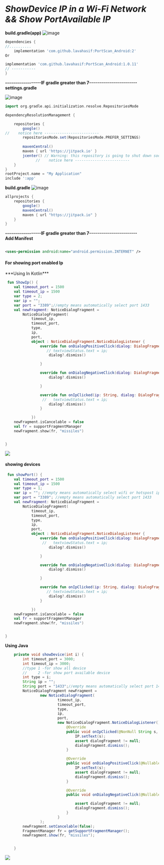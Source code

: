 *****ShowDevice IP in a Wi-Fi Network && Show PortAvailable IP***** <br/>
======================
**build.gradle(app)**
![image](https://user-images.githubusercontent.com/22430922/185182801-5e8c864e-3597-40a2-a631-6cb1edc7b1ef.png)

```groovy
dependencies {
//..........
    implementation 'com.github.lavahasif:PortScan_Android:2'
Or

implementation 'com.github.lavahasif:PortScan_Android:1.0.11'
// -----------
}

```
**------------------IF gradle greater than 7------------------------**
<br/>
**settings.gradle**


![image](https://user-images.githubusercontent.com/22430922/185182646-c1cf1b55-ebf5-4a9a-97ef-c7e611bedb79.png)

```groovy
import org.gradle.api.initialization.resolve.RepositoriesMode

dependencyResolutionManagement {

    repositories {
        google()
//    notice here -------------------------
        repositoriesMode.set(RepositoriesMode.PREFER_SETTINGS)
  
        mavenCentral()
        maven { url 'https://jitpack.io' }
        jcenter() // Warning: this repository is going to shut down soon
              //    notice here -------------------------
    }
}
rootProject.name = "My Application"
include ':app'


```

**build.gradle**
![image](https://user-images.githubusercontent.com/22430922/185183139-ef1dadd1-50f0-41e0-b173-d91dc904ec16.png)

```groovy
allprojects {
    repositories {
        google()
        mavenCentral()
        maven { url "https://jitpack.io" }
    }
}
```
**------------------IF gradle greater than 7------------------------**
<br/>
**Add Manifest**

```xml

<uses-permission android:name="android.permission.INTERNET" />
```


<h4>For showing port enabled Ip</h4>
***Using In Kotlin***

```kotlin
 fun ShowIp() {
    val timeout_port = 1500
    val timeout_ip = 1500
    var type = 2;
    var ip = "";
    var port = "3389";//empty means automatically select port 1433
    val newFragment: NoticeDialogFragment =
        NoticeDialogFragment(
            timeout_ip,
            timeout_port,
            type,
            ip,
            port,
            object : NoticeDialogFragment.NoticeDialogListener {
                override fun onDialogPositiveClick(dialog: DialogFragment?, ip: String) {
                   // textviewStatus.text = ip;
                    dialog?.dismiss()

                }

                override fun onDialogNegativeClick(dialog: DialogFragment?) {
                    dialog?.dismiss()

                }

                override fun onIpClicked(ip: String, dialog: DialogFragment?) {
                 //   textviewStatus.text = ip;
                    dialog?.dismiss()
                }

            })
    newFragment.isCancelable = false
    val fr = supportFragmentManager
    newFragment.show(fr, "missiles")


}
```

![](.README.MD_images/port.png)

<h4>showing devices</h4>

```kotlin
 fun showPort() {
    val timeout_port = 1500
    val timeout_ip = 1500
    var type = 1;
    var ip = ""; //empty means automatically select wifi or hotspost ip
    var port = "3389"; //empty means automatically select port 1433
    val newFragment: NoticeDialogFragment =
        NoticeDialogFragment(
            timeout_ip,
            timeout_port,
            type,
            ip,
            port,
            object : NoticeDialogFragment.NoticeDialogListener {
                override fun onDialogPositiveClick(dialog: DialogFragment?, ip: String) {
                 //   textviewStatus.text = ip;
                    dialog?.dismiss()

                }

                override fun onDialogNegativeClick(dialog: DialogFragment?) {
                    dialog?.dismiss()

                }

                override fun onIpClicked(ip: String, dialog: DialogFragment?) {
                   // textviewStatus.text = ip;
                    dialog?.dismiss()
                }

            })
    newFragment.isCancelable = false
    val fr = supportFragmentManager
    newFragment.show(fr, "missiles")


}
```
**Using Java**
```java
    private void showDevice(int i) {
        int timeout_port = 3000;
        int timeout_ip = 3000;
        //type 1 -for show all device
        //     2 -for show port available device
        int type = i; 
        String ip = "";
        String port = "1433";//empty means automatically select port 1433
        NoticeDialogFragment newFragment =
                new NoticeDialogFragment(
                        timeout_ip,
                        timeout_port,
                        type,
                        ip,
                        port,
                        new NoticeDialogFragment.NoticeDialogListener() {
                            @Override
                            public void onIpClicked(@NonNull String s, @Nullable DialogFragment dialogFragment) {
                                IP.setText(s);
                                assert dialogFragment != null;
                                dialogFragment.dismiss();
                            }

                            @Override
                            public void onDialogPositiveClick(@Nullable DialogFragment dialogFragment, @NonNull String s) {
                                IP.setText(s);
                                assert dialogFragment != null;
                                dialogFragment.dismiss();
                            }

                            @Override
                            public void onDialogNegativeClick(@Nullable DialogFragment dialogFragment) {

                                assert dialogFragment != null;
                                dialogFragment.dismiss();
                            }
                        }
                );
        newFragment.setCancelable(false);
        FragmentManager fr = getSupportFragmentManager();
        newFragment.show(fr, "missiles");


    }
```


![](.README.MD_images/1677a230.png)
